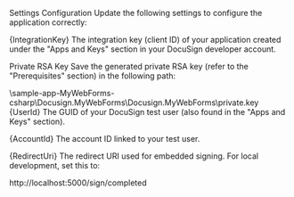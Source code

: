 Settings Configuration
Update the following settings to configure the application correctly:

{IntegrationKey}
The integration key (client ID) of your application created under the "Apps and Keys" section in your DocuSign developer account.

Private RSA Key
Save the generated private RSA key (refer to the "Prerequisites" section) in the following path:

\sample-app-MyWebForms-csharp\Docusign.MyWebForms\Docusign.MyWebForms\private.key
{UserId}
The GUID of your DocuSign test user (also found in the "Apps and Keys" section).

{AccountId}
The account ID linked to your test user.

{RedirectUri}
The redirect URI used for embedded signing.
For local development, set this to:

http://localhost:5000/sign/completed

